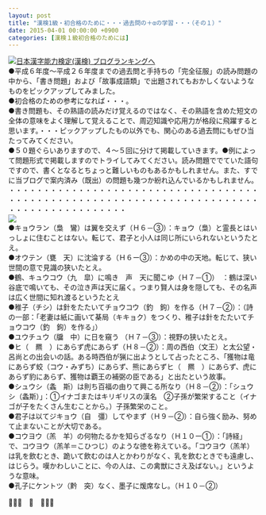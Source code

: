 ```yaml
---
layout: post
title: "漢検1級・初合格のために・・・過去問の＋αの学習・・・（その１）"
date: 2015-04-01 00:00:00 +0900
categories: [漢検１級初合格のためには]
---
```


[![](/syuusyuu9701/assets/images/漢検1級・初合格のために・・・過去問の＋αの学習・・・（その１）-br_c_3028_1.gif)](http://blog.with2.net/link.php?1659096:3028 "日本漢字能力検定(漢検) ブログランキングへ")[日本漢字能力検定(漢検) ブログランキングへ](http://blog.with2.net/link.php?1659096:3028)  
●平成６年度～平成２６年度までの過去問と手持ちの「完全征服」の読み問題の中から、「書き問題」および「故事成語類」で出題されてもおかしくないようなものをピックアップしてみました。  
●初合格のための参考になれば・・・。  
●書き問題も、その熟語の読みだけ覚えるのではなく、その熟語を含めた短文の全体の意味をよく理解して覚えることで、周辺知識や応用力が格段に飛躍すると思います。・・・ピックアップしたもの以外でも、関心のある過去問にもぜひ当たってみてください。  
●５０題ぐらいありますので、４～５回に分けて掲載していきます。●例によって問題形式で掲載しますのでトライしてみてください。読み問題ででていた語句ですので、書くとなるとちょっと難しいものもあるかもしれません。また、すでに当ブログで案内済み（既出）の問題も幾つか紛れ込んでいるかもしれません。  
・・・・・・・・・・・・・・・・・・・・・・・・・・・・・・・・・・・・・・・・・・・・・・・・・・・・・・・・・・・・・・・・・・・・・・・・・・・・・・・・・・・・・・・・・  
![](/syuusyuu9701/assets/images/漢検1級・初合格のために・・・過去問の＋αの学習・・・（その１）-08608b3b04038cd61d1ef0f8af6f0f9e.jpg)  
●キョウラン（梟　鸞）は翼を交えず（Ｈ６－③）：キョウ（梟）と霊長とはいっしょに住むことはない。転じて、君子と小人は同じ所にいられないというたとえ。  
●オウテン（甕　天）に沈淪する（Ｈ６ー③）：かめの中の天地。転じて、狭い世間の意で見識の狭いたとえ。  
●鶴、キュウコウ（九　皐）に鳴き　声　天に聞こゆ（Ｈ７－①）　：鶴は深い谷底で鳴いても、その泣き声は天に届く。つまり賢人は身を隠しても、その名声は広く世間に知れ渡るというたとえ  
●稚子（チシ）は針をたたいてチョウコウ（釣　鉤）を作る（Ｈ７－②）：（詩の一部：「老妻は紙に画いて棊局（キキョク）をつくり、稚子は針をたたいてチョウコウ（釣　鉤）を作る」）  
●ユウチュウ（牖　中）に日を窺う （Ｈ７－③）：視野の狭いたとえ。  
●ヒ（　羆　）にあらず虎にあらず（Ｈ８－②）：周の西伯（文王）と太公望・呂尚との出会いの話。ある時西伯が猟に出ようとして占ったところ、「獲物は竜にあらず蛟（コウ・みずち）にあらず、熊にあらずヒ（　羆　）にあらず、虎にあらず豹にあらず、獲物は覇王の補弼の臣である」と出たという故事。  
●シュウシ（螽　斯）は則ち百福の由りて興こる所なり（Ｈ８－②）：「シュウシ（螽斯）」：①イナゴまたはキリギリスの漢名　②子孫が繁栄すること（イナゴが子をたくさん生むことから。）子孫繁栄のこと。  
●君子は以てジキョウ（自　彊）してやまず（Ｈ９－②）：自ら強く励み、努めて止まないことが大切である。  
●コウヨウ（羔　羊）の何物たるかを知らざるなり（Ｈ１０ー①）：「詩経」で、コウヨウ（羔羊＝こひつじ）のような徳を称えている。「コウヨウ（羔羊）は乳を飲むとき、跪いて飲むのは人とかわりがなく、乳を飲むときでも遠慮し、はじらう。嘆かわしいことに、今の人は、この禽獣にさえ及ばない。」というような意味。  
●孔子にケントツ（黔　突）なく、墨子に煖席なし。（Ｈ１０－②）  
  
👋👋👋　🐑　👋👋👋  